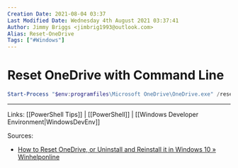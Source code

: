 ```yaml
---
Creation Date: 2021-08-04 03:37
Last Modified Date: Wednesday 4th August 2021 03:37:41
Author: Jimmy Briggs <jimbrig1993@outlook.com>
Alias: Reset-OneDrive
Tags: ["#Windows"]
---
```


# Reset OneDrive with Command Line

```powershell
Start-Process "$env:programfiles\Microsoft OneDrive\OneDrive.exe" /reset
```


***

Links: [[PowerShell Tips]] | [[PowerShell]] | [[Windows Developer Environment|WindowsDevEnv]]

Sources:
- [How to Reset OneDrive, or Uninstall and Reinstall it in Windows 10 » Winhelponline](https://www.winhelponline.com/blog/reset-onedrive-windows-10/)

